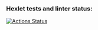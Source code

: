 ### Hexlet tests and linter status:
[![Actions Status](https://github.com/slamix/frontend-project-12/actions/workflows/hexlet-check.yml/badge.svg)](https://github.com/slamix/frontend-project-12/actions)